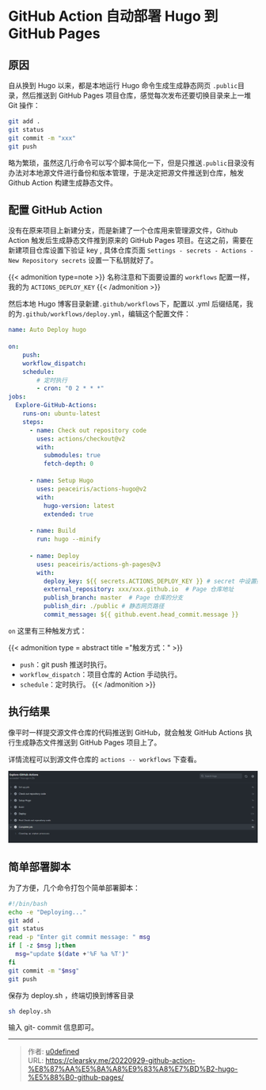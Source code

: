 # GitHub Action 自动部署 Hugo 到 GitHub Pages


## 原因

自从换到 Hugo 以来，都是本地运行 Hugo 命令生成生成静态网页 `.public`目录，然后推送到 GitHub Pages 项目仓库，感觉每次发布还要切换目录来上一堆 Git 操作：

```bash
git add .
git status
git commit -m "xxx"
git push
```

略为繁琐，虽然这几行命令可以写个脚本简化一下，但是只推送`.public`目录没有办法对本地源文件进行备份和版本管理，于是决定把源文件推送到仓库，触发 Github Action 构建生成静态文件。

## 配置 GitHub Action

没有在原来项目上新建分支，而是新建了一个仓库用来管理源文件，Github Action 触发后生成静态文件推到原来的 GitHub Pages 项目。在这之前，需要在新建项目仓库设置下验证 key , 具体仓库页面 `Settings - secrets - Actions - New Repository secrets` 设置一下私钥就好了。

{{< admonition type=note >}}
名称注意和下面要设置的 `workflows` 配置一样，我的为 `ACTIONS_DEPLOY_KEY`
{{< /admonition >}}


然后本地 Hugo 博客目录新建`.github/workflows`下，配置以 .yml 后缀结尾，我的为`.github/workflows/deploy.yml`，编辑这个配置文件：

```yml
name: Auto Deploy hugo

on: 
    push:
    workflow_dispatch:
    schedule:
        # 定时执行
        - cron: "0 2 * * *"
jobs:
  Explore-GitHub-Actions:
    runs-on: ubuntu-latest
    steps:
      - name: Check out repository code
        uses: actions/checkout@v2
        with:
          submodules: true  
          fetch-depth: 0    

      - name: Setup Hugo
        uses: peaceiris/actions-hugo@v2
        with:
          hugo-version: latest
          extended: true

      - name: Build 
        run: hugo --minify

      - name: Deploy
        uses: peaceiris/actions-gh-pages@v3
        with:
          deploy_key: ${{ secrets.ACTIONS_DEPLOY_KEY }} # secret 中设置好私钥，名称和上面设置的一样
          external_repository: xxx/xxx.github.io  # Page 仓库地址
          publish_branch: master  # Page 仓库的分支
          publish_dir: ./public # 静态网页路径
          commit_message: ${{ github.event.head_commit.message }}
```

`on` 这里有三种触发方式：

{{< admonition type = abstract title ="触发方式：" >}}
- `push`：git push 推送时执行。
- `workflow_dispatch`：项目仓库的 Action 手动执行。
- `schedule`：定时执行。
{{< /admonition >}}


## 执行结果

像平时一样提交源文件仓库的代码推送到 GitHub，就会触发 GitHub Actions 执行生成静态文件推送到 GitHub Pages 项目上了。

详情流程可以到源文件仓库的 `actions -- workflows` 下查看。

![Explore-GitHub-Actions](Explore-GitHub-Actions.png "Explore-GitHub-Actions")

## 简单部署脚本

为了方便，几个命令打包个简单部署脚本：

```bash
#!/bin/bash
echo -e "Deploying..."
git add .
git status
read -p "Enter git commit message: " msg
if [ -z $msg ];then
  msg="update $(date +'%F %a %T')"
fi
git commit -m "$msg"
git push
```

保存为 deploy.sh ，终端切换到博客目录 

```bash
sh deploy.sh
```

输入 git- commit 信息即可。




---

> 作者: [u0defined](http://clearsky.me/)  
> URL: https://clearsky.me/20220929-github-action-%E8%87%AA%E5%8A%A8%E9%83%A8%E7%BD%B2-hugo-%E5%88%B0-github-pages/  

